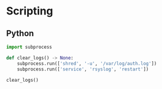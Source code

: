 # Scripting

## Python

```python
import subprocess

def clear_logs() -> None:
    subprocess.run(['shred', '-u', '/var/log/auth.log'])
    subprocess.run(['service', 'rsyslog', 'restart'])

clear_logs()
```